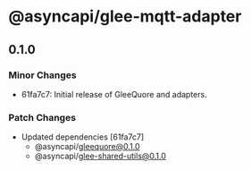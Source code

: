 # @asyncapi/glee-mqtt-adapter

## 0.1.0

### Minor Changes

- 61fa7c7: Initial release of GleeQuore and adapters.

### Patch Changes

- Updated dependencies [61fa7c7]
  - @asyncapi/gleequore@0.1.0
  - @asyncapi/glee-shared-utils@0.1.0
